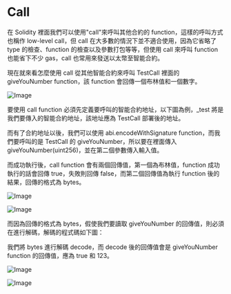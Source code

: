 # Call

在 Solidity 裡面我們可以使用"call"來呼叫其他合約的 function，這樣的呼叫方式也稱作 low-level call，但 call 在大多數的情況下並不適合使用，因為它省略了 type 的檢查、function 的檢查以及參數打包等等，但使用 call 來呼叫 function 也能省下不少 gas，call 也常用來發送以太幣至智能合約。

現在就來看怎麼使用 call 從其他智能合約來呼叫 TestCall 裡面的 giveYouNumber function，該 function 會回傳一個布林值和一個數字。

![Image](https://i.imgur.com/XubFR1g.png)

要使用 call function 必須先定義要呼叫的智能合約地址，以下圖為例，\_test 將是我們要傳入的智能合約地址，該地址應為 TestCall 部署後的地址。

而有了合約地址以後，我們可以使用 abi.encodeWithSignature function，而我們要呼叫的是 TestCall 的 giveYouNumber，所以要在裡面傳入 giveYouNumber(uint256)，並在第二個參數傳入輸入值。

而成功執行後，call function 會有兩個回傳值，第一個為布林值，function 成功執行的話會回傳 true，失敗則回傳 false，而第二個回傳值為執行 function 後的結果，回傳的格式為 bytes。

![Image](https://i.imgur.com/yAV90df.png)

![Image](https://i.imgur.com/magr0dX.png)

而因為回傳的格式為 bytes，假使我們要讀取 giveYouNumber 的回傳值，則必須在進行解碼，解碼的程式碼如下圖：

我們將 bytes 進行解碼 decode，而 decode 後的回傳值會是 giveYouNumber function 的回傳值，應為 true 和 123。

![Image](https://i.imgur.com/VmcHhld.png)

![Image](https://i.imgur.com/pbIgoSZ.png)
